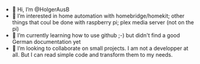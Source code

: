 - 👋 Hi, I’m @HolgerAusB
- 👀 I’m interested in home automation with homebridge/homekit; other things that coul be done with raspberry pi; plex media server (not on the pi)
- 🌱 I’m currently learning how to use github ;-) but didn't find a good German documentation yet
- 💞️ I’m looking to collaborate on small projects. I am not a developper at all. But I can read simple code and transform them to my needs.
<!---
- 📫 How to reach me ...


HolgerAusB/HolgerAusB is a ✨ special ✨ repository because its `README.md` (this file) appears on your GitHub profile.
You can click the Preview link to take a look at your changes.
--->
